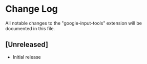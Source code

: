 # Change Log
All notable changes to the "google-input-tools" extension will be documented in this file.

## [Unreleased]
- Initial release